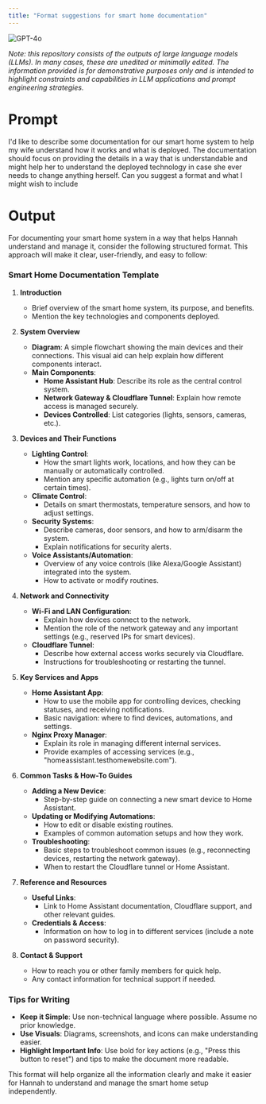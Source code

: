 ```yaml
---
title: "Format suggestions for smart home documentation"
---
```

![GPT-4o](https://img.shields.io/badge/GPT--4o-3333FF?style=for-the-badge&logo=openai&logoColor=white)



*Note: this repository consists of the outputs of large language models (LLMs). In many cases, these are unedited or minimally edited. The information provided is for demonstrative purposes only and is intended to highlight constraints and capabilities in LLM applications and prompt engineering strategies.*


# Prompt

I'd like to describe some documentation for our smart home system to help my wife understand how it works and what is deployed. The documentation should focus on providing the details in a way that is understandable and might help her to understand the deployed technology in case she ever needs to change anything herself. Can you suggest a format and what I might wish to include

# Output

For documenting your smart home system in a way that helps Hannah understand and manage it, consider the following structured format. This approach will make it clear, user-friendly, and easy to follow:

### Smart Home Documentation Template

1. **Introduction**
   - Brief overview of the smart home system, its purpose, and benefits.
   - Mention the key technologies and components deployed.

2. **System Overview**
   - **Diagram**: A simple flowchart showing the main devices and their connections. This visual aid can help explain how different components interact.
   - **Main Components**:
     - **Home Assistant Hub**: Describe its role as the central control system.
     - **Network Gateway & Cloudflare Tunnel**: Explain how remote access is managed securely.
     - **Devices Controlled**: List categories (lights, sensors, cameras, etc.).

3. **Devices and Their Functions**
   - **Lighting Control**:
     - How the smart lights work, locations, and how they can be manually or automatically controlled.
     - Mention any specific automation (e.g., lights turn on/off at certain times).
   - **Climate Control**:
     - Details on smart thermostats, temperature sensors, and how to adjust settings.
   - **Security Systems**:
     - Describe cameras, door sensors, and how to arm/disarm the system.
     - Explain notifications for security alerts.
   - **Voice Assistants/Automation**:
     - Overview of any voice controls (like Alexa/Google Assistant) integrated into the system.
     - How to activate or modify routines.

4. **Network and Connectivity**
   - **Wi-Fi and LAN Configuration**:
     - Explain how devices connect to the network.
     - Mention the role of the network gateway and any important settings (e.g., reserved IPs for smart devices).
   - **Cloudflare Tunnel**:
     - Describe how external access works securely via Cloudflare.
     - Instructions for troubleshooting or restarting the tunnel.

5. **Key Services and Apps**
   - **Home Assistant App**:
     - How to use the mobile app for controlling devices, checking statuses, and receiving notifications.
     - Basic navigation: where to find devices, automations, and settings.
   - **Nginx Proxy Manager**:
     - Explain its role in managing different internal services.
     - Provide examples of accessing services (e.g., "homeassistant.testhomewebsite.com").

6. **Common Tasks & How-To Guides**
   - **Adding a New Device**:
     - Step-by-step guide on connecting a new smart device to Home Assistant.
   - **Updating or Modifying Automations**:
     - How to edit or disable existing routines.
     - Examples of common automation setups and how they work.
   - **Troubleshooting**:
     - Basic steps to troubleshoot common issues (e.g., reconnecting devices, restarting the network gateway).
     - When to restart the Cloudflare tunnel or Home Assistant.

7. **Reference and Resources**
   - **Useful Links**:
     - Link to Home Assistant documentation, Cloudflare support, and other relevant guides.
   - **Credentials & Access**:
     - Information on how to log in to different services (include a note on password security).

8. **Contact & Support**
   - How to reach you or other family members for quick help.
   - Any contact information for technical support if needed.

### Tips for Writing
- **Keep it Simple**: Use non-technical language where possible. Assume no prior knowledge.
- **Use Visuals**: Diagrams, screenshots, and icons can make understanding easier.
- **Highlight Important Info**: Use bold for key actions (e.g., "Press this button to reset") and tips to make the document more readable.

This format will help organize all the information clearly and make it easier for Hannah to understand and manage the smart home setup independently.